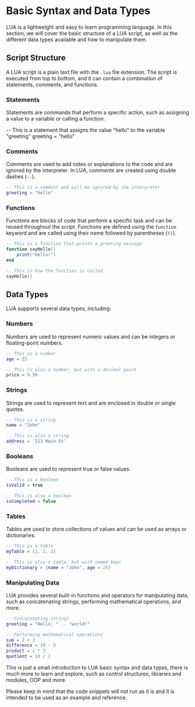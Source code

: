 # Basic Syntax and Data Types

LUA is a lightweight and easy to learn programming language. In this section, we will cover the basic structure of a LUA script, as well as the different data types available and how to manipulate them.

## Script Structure
A LUA script is a plain text file with the `.lua` file extension. The script is executed from top to bottom, and it can contain a combination of statements, comments, and functions.

### Statements
Statements are commands that perform a specific action, such as assigning a value to a variable or calling a function. 

-- This is a statement that assigns the value "hello" to the variable "greeting"
greeting = "hello"

### Comments
Comments are used to add notes or explanations to the code and are ignored by the interpreter. In LUA, comments are created using double dashes (`--`).
```lua
-- This is a comment and will be ignored by the interpreter
greeting = "hello"
```
### Functions
Functions are blocks of code that perform a specific task and can be reused throughout the script. Functions are defined using the `function` keyword and are called using their name followed by parentheses (`()`).
```lua
-- This is a function that prints a greeting message
function sayHello()
    print("Hello!")
end

-- This is how the function is called
sayHello()
```

## Data Types
LUA supports several data types, including:

### Numbers
Numbers are used to represent numeric values and can be integers or floating-point numbers.
```lua
-- This is a number
age = 25

-- This is also a number, but with a decimal point
price = 9.99
```
### Strings
Strings are used to represent text and are enclosed in double or single quotes.
```lua
-- This is a string
name = "John"

-- This is also a string
address = '123 Main St'
```
### Booleans
Booleans are used to represent true or false values.
```lua
-- This is a boolean
isValid = true

-- This is also a boolean
isCompleted = false
```
### Tables
Tables are used to store collections of values and can be used as arrays or dictionaries.
```lua
-- This is a table
myTable = {1, 2, 3}

-- This is also a table, but with named keys
myDictionary = {name = "John", age = 25}
```
### Manipulating Data
LUA provides several built-in functions and operators for manipulating data, such as concatenating strings, performing mathematical operations, and more.
```lua
-- Concatenating strings
greeting = "Hello, " .. "world!"

-- Performing mathematical operations
sum = 2 + 2
difference = 10 - 5
product = 2 * 3
quotient = 10 / 2
```
This is just a small introduction to LUA basic syntax and data types, there is much more to learn and explore, such as control structures, libraries and modules, OOP and more.

Please keep in mind that the code snippets will not run as it is and it is intended to be used as an example and reference.